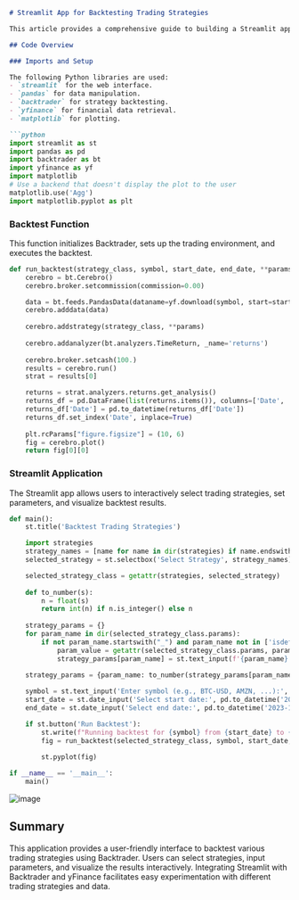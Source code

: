 ```markdown
# Streamlit App for Backtesting Trading Strategies

This article provides a comprehensive guide to building a Streamlit application for backtesting trading strategies using Backtrader, yFinance, and Matplotlib.

## Code Overview

### Imports and Setup

The following Python libraries are used:
- `streamlit` for the web interface.
- `pandas` for data manipulation.
- `backtrader` for strategy backtesting.
- `yfinance` for financial data retrieval.
- `matplotlib` for plotting.

```python
import streamlit as st
import pandas as pd
import backtrader as bt
import yfinance as yf
import matplotlib
# Use a backend that doesn't display the plot to the user
matplotlib.use('Agg')
import matplotlib.pyplot as plt
```

### Backtest Function

This function initializes Backtrader, sets up the trading environment, and executes the backtest.

```python
def run_backtest(strategy_class, symbol, start_date, end_date, **params):
    cerebro = bt.Cerebro()
    cerebro.broker.setcommission(commission=0.00)

    data = bt.feeds.PandasData(dataname=yf.download(symbol, start=start_date, end=end_date, interval='1d'))
    cerebro.adddata(data)
    
    cerebro.addstrategy(strategy_class, **params)
    
    cerebro.addanalyzer(bt.analyzers.TimeReturn, _name='returns')
    
    cerebro.broker.setcash(100.)
    results = cerebro.run()
    strat = results[0]

    returns = strat.analyzers.returns.get_analysis()
    returns_df = pd.DataFrame(list(returns.items()), columns=['Date', 'Return'])
    returns_df['Date'] = pd.to_datetime(returns_df['Date'])
    returns_df.set_index('Date', inplace=True)
    
    plt.rcParams["figure.figsize"] = (10, 6)
    fig = cerebro.plot()
    return fig[0][0]
```

### Streamlit Application

The Streamlit app allows users to interactively select trading strategies, set parameters, and visualize backtest results.

```python
def main():
    st.title('Backtest Trading Strategies')

    import strategies
    strategy_names = [name for name in dir(strategies) if name.endswith('Strategy')]
    selected_strategy = st.selectbox('Select Strategy', strategy_names)

    selected_strategy_class = getattr(strategies, selected_strategy)
    
    def to_number(s):
        n = float(s)
        return int(n) if n.is_integer() else n
    
    strategy_params = {}
    for param_name in dir(selected_strategy_class.params):
        if not param_name.startswith("_") and param_name not in ['isdefault', 'notdefault']:
            param_value = getattr(selected_strategy_class.params, param_name)
            strategy_params[param_name] = st.text_input(f'{param_name}', value=param_value)
    
    strategy_params = {param_name: to_number(strategy_params[param_name]) for param_name in strategy_params}

    symbol = st.text_input('Enter symbol (e.g., BTC-USD, AMZN, ...):', 'BTC-USD')
    start_date = st.date_input('Select start date:', pd.to_datetime('2023-01-01'))
    end_date = st.date_input('Select end date:', pd.to_datetime('2023-12-31'))

    if st.button('Run Backtest'):
        st.write(f"Running backtest for {symbol} from {start_date} to {end_date} with {selected_strategy} strategy")
        fig = run_backtest(selected_strategy_class, symbol, start_date, end_date, **strategy_params)
    
        st.pyplot(fig)

if __name__ == '__main__':
    main()
```
![image](https://github.com/user-attachments/assets/07c5c7f5-4f66-4369-8f78-ce66a0e63d8d)

## Summary

This application provides a user-friendly interface to backtest various trading strategies using Backtrader. Users can select strategies, input parameters, and visualize the results interactively. Integrating Streamlit with Backtrader and yFinance facilitates easy experimentation with different trading strategies and data.
```


